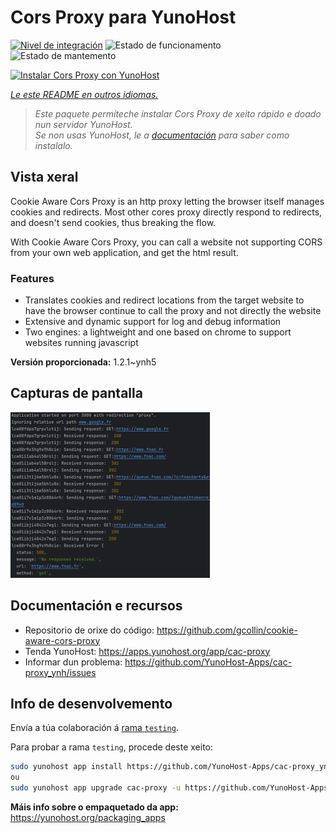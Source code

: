 <!--
NOTA: Este README foi creado automáticamente por <https://github.com/YunoHost/apps/tree/master/tools/readme_generator>
NON debe editarse manualmente.
-->

# Cors Proxy para YunoHost

[![Nivel de integración](https://dash.yunohost.org/integration/cac-proxy.svg)](https://ci-apps.yunohost.org/ci/apps/cac-proxy/) ![Estado de funcionamento](https://ci-apps.yunohost.org/ci/badges/cac-proxy.status.svg) ![Estado de mantemento](https://ci-apps.yunohost.org/ci/badges/cac-proxy.maintain.svg)

[![Instalar Cors Proxy con YunoHost](https://install-app.yunohost.org/install-with-yunohost.svg)](https://install-app.yunohost.org/?app=cac-proxy)

*[Le este README en outros idiomas.](./ALL_README.md)*

> *Este paquete permíteche instalar Cors Proxy de xeito rápido e doado nun servidor YunoHost.*  
> *Se non usas YunoHost, le a [documentación](https://yunohost.org/install) para saber como instalalo.*

## Vista xeral

Cookie Aware Cors Proxy is an http proxy letting the browser itself manages cookies and redirects.
Most other cores proxy directly respond to redirects, and doesn't send cookies, thus breaking the flow.

With Cookie Aware Cors Proxy, you can call a website not supporting CORS from your own web application, and get the html result.

### Features
- Translates cookies and redirect locations from the target website to have the browser continue to call the proxy and not directly the website 
- Extensive and dynamic support for log and debug information
- Two engines: a lightweight and one based on chrome to support websites running javascript


**Versión proporcionada:** 1.2.1~ynh5

## Capturas de pantalla

![Captura de pantalla de Cors Proxy](./doc/screenshots/fnac-logs.png)

## Documentación e recursos

- Repositorio de orixe do código: <https://github.com/gcollin/cookie-aware-cors-proxy>
- Tenda YunoHost: <https://apps.yunohost.org/app/cac-proxy>
- Informar dun problema: <https://github.com/YunoHost-Apps/cac-proxy_ynh/issues>

## Info de desenvolvemento

Envía a túa colaboración á [rama `testing`](https://github.com/YunoHost-Apps/cac-proxy_ynh/tree/testing).

Para probar a rama `testing`, procede deste xeito:

```bash
sudo yunohost app install https://github.com/YunoHost-Apps/cac-proxy_ynh/tree/testing --debug
ou
sudo yunohost app upgrade cac-proxy -u https://github.com/YunoHost-Apps/cac-proxy_ynh/tree/testing --debug
```

**Máis info sobre o empaquetado da app:** <https://yunohost.org/packaging_apps>
